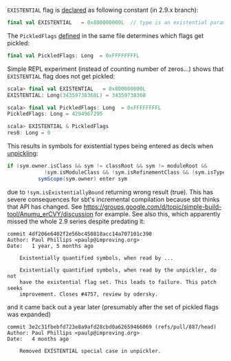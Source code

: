 `EXISTENTIAL` flag is [declared](https://github.com/scala/scala/blob/2.9.x/src/library/scala/reflect/generic/Flags.scala#L70) as following constant (in 2.9.x branch):
```scala
final val EXISTENTIAL   = 0x800000000L  // type is an existential parameter or skolem
```

The `PickledFlags` [defined](https://github.com/scala/scala/blob/2.9.x/src/library/scala/reflect/generic/Flags.scala#L103) in the same file determines which flags get pickled:
```scala
final val PickledFlags: Long  = 0xFFFFFFFFL
```

Simple REPL experiment (instead of counting number of zeros...) shows that `EXISTENTIAL` flag does not get pickled:
```scala
scala> final val EXISTENTIAL   = 0x800000000L
EXISTENTIAL: Long(34359738368L) = 34359738368

scala> final val PickledFlags: Long  = 0xFFFFFFFFL
PickledFlags: Long = 4294967295

scala> EXISTENTIAL & PickledFlags
res0: Long = 0
```

This results in symbols for existential types being entered as decls when [unpickling](:https://github.com/scala/scala/blob/2.9.x/src/library/scala/reflect/generic/UnPickler.scala#L297):
```scala
if (sym.owner.isClass && sym != classRoot && sym != moduleRoot &&
            !sym.isModuleClass && !sym.isRefinementClass && !sym.isTypeParameter && !sym.isExistentiallyBound)
          symScope(sym.owner) enter sym
```

due to `!sym.isExistentiallyBound` returning wrong result (true). This has severe consequences for sbt's incremental compilation because sbt thinks that API has changed. See https://groups.google.com/d/topic/simple-build-tool/Anumu_erCVY/discussion for example.
See also this, which apparently missed the whole 2.9 series despite predating it:
```
commit 4df206e6402f2e56bc450818acc14a707101c390
Author: Paul Phillips <paulp@improving.org>
Date:   1 year, 5 months ago

    Existentially quantified symbols, when read by ...
    
    Existentially quantified symbols, when read by the unpickler, do not
    have the existential flag set. This leads to failure. This patch seeks
    improvement. Closes #4757, review by odersky.
```
and it came back out a year later (presumably after the set of pickled flags was expanded)
```
commit 3e2c31fbebfd723e8a9afd28cbd0a62659466069 (refs/pull/887/head)
Author: Paul Phillips <paulp@improving.org>
Date:   4 months ago

    Removed EXISTENTIAL special case in unpickler.
```
